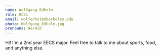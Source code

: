```yaml
---
name: Wolfgang Edholm
role: UCS1
email: wolfedholm@berkeley.edu
photo: Wolfgang_Edholm.jpg
pronouns: He/Him
---
```

Hi! I'm a 2nd year EECS major. Feel free to talk to me about sports, food, and anything else.